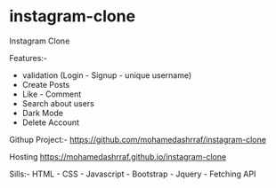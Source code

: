 # instagram-clone
Instagram Clone

Features:-
- validation (Login - Signup - unique username)
- Create Posts
- Like - Comment
- Search about users
- Dark Mode
- Delete Account

Githup Project:-
https://github.com/mohamedashrraf/instagram-clone

Hosting
https://mohamedashrraf.github.io/instagram-clone

Sills:-
HTML - CSS - Javascript - Bootstrap - Jquery - Fetching API 
